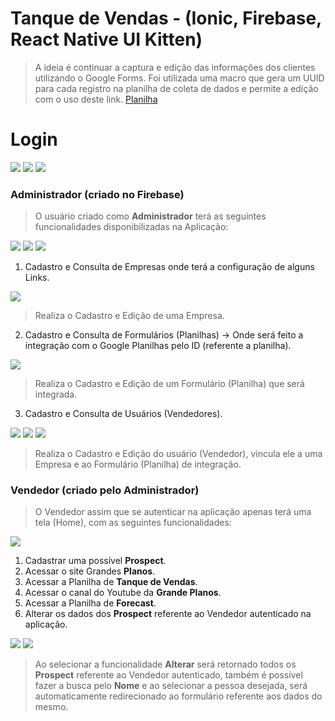 # Tanque de Vendas - (Ionic, Firebase, React Native UI Kitten)

> A ideia é continuar a captura e edição das informações dos clientes utilizando o Google Forms. Foi utilizada uma macro que gera um UUID para cada registro na planilha de coleta de dados e permite a edição com o uso deste link. [Planilha](https://xfanatical.com/blog/how-to-edit-google-forms-responses-in-the-spreadsheet/)

# Login
<img src="https://github.com/srGuardia/28962-GrandesPlanos/blob/main/imagens/login_warning.png?raw=true"></img>
<img src="https://github.com/srGuardia/28962-GrandesPlanos/blob/main/imagens/login_danger.png?raw=true"></img>
<img src="https://github.com/srGuardia/28962-GrandesPlanos/blob/main/imagens/login_success.png?raw=true"></img>

### Administrador (criado no Firebase)
> O usuário criado como **Administrador** terá as seguintes funcionalidades disponibilizadas na Aplicação:

<img src="https://github.com/srGuardia/28962-GrandesPlanos/blob/main/imagens/empresa.png?raw=true"></img>
<img src="https://github.com/srGuardia/28962-GrandesPlanos/blob/main/imagens/formulario.png?raw=true"></img>
<img src="https://github.com/srGuardia/28962-GrandesPlanos/blob/main/imagens/usuarios.png?raw=true"></img>

1. Cadastro e Consulta de Empresas onde terá a configuração de alguns Links.

<img src="https://github.com/srGuardia/28962-GrandesPlanos/blob/main/imagens/add_empresa.png?raw=true"></img>

> Realiza o Cadastro e Edição de uma Empresa.

2. Cadastro e Consulta de Formulários (Planilhas) -> Onde será feito a integração com o Google Planilhas pelo ID (referente a planilha).

<img src="https://github.com/srGuardia/28962-GrandesPlanos/blob/main/imagens/formulario_add.png?raw=true"></img>

> Realiza o Cadastro e Edição de um Formulário (Planilha) que será integrada.

3. Cadastro e Consulta de Usuários (Vendedores).

<img src="https://github.com/srGuardia/28962-GrandesPlanos/blob/main/imagens/user_add.png?raw=true"></img>
<img src="https://github.com/srGuardia/28962-GrandesPlanos/blob/main/imagens/user_add1.png?raw=true"></img>
<img src="https://github.com/srGuardia/28962-GrandesPlanos/blob/main/imagens/user_add2.png?raw=true"></img>

> Realiza o Cadastro e Edição do usuário (Vendedor), vincula ele a uma Empresa e ao Formulário (Planilha) de integração.

### Vendedor (criado pelo Administrador)
> O Vendedor assim que se autenticar na aplicação apenas terá uma tela (Home), com as seguintes funcionalidades:

<img src="https://github.com/srGuardia/28962-GrandesPlanos/blob/main/imagens/user_normal.png?raw=true"></img>

1. Cadastrar uma possível **Prospect**.
2. Acessar o site Grandes **Planos**.
3. Acessar a Planilha de **Tanque de Vendas**.
4. Acessar o canal do Youtube da **Grande Planos**.
5. Acessar a Planilha de **Forecast**.
6. Alterar os dados dos **Prospect** referente ao Vendedor autenticado na aplicação.

<img src="https://github.com/srGuardia/28962-GrandesPlanos/blob/main/imagens/search_prosp.png?raw=true"></img>
<img src="https://github.com/srGuardia/28962-GrandesPlanos/blob/main/imagens/alter_prosp.png?raw=true"></img>

> Ao selecionar a funcionalidade **Alterar** será retornado todos os **Prospect** referente ao Vendedor autenticado, também é possível fazer a busca pelo **Nome** e ao selecionar a pessoa desejada, será automaticamente redirecionado ao formulário referente aos dados do mesmo.
